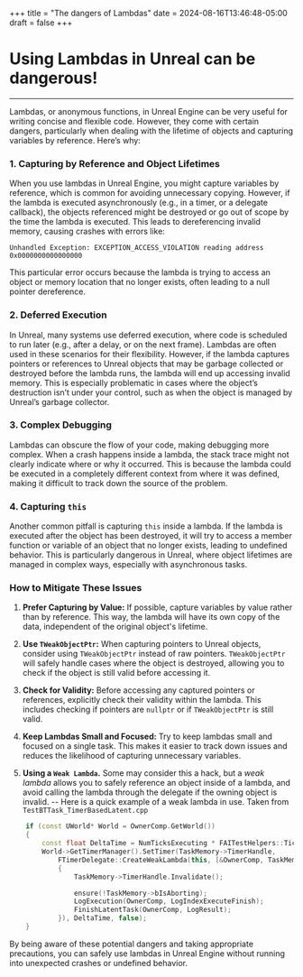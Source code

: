 +++
title = "The dangers of Lambdas"
date = 2024-08-16T13:46:48-05:00
draft = false
+++

# Using Lambdas in Unreal can be dangerous!

---

Lambdas, or anonymous functions, in Unreal Engine can be very useful for writing concise and flexible code. However, they come with certain dangers, particularly when dealing with the lifetime of objects and capturing variables by reference. Here’s why:

### 1. **Capturing by Reference and Object Lifetimes**
   When you use lambdas in Unreal Engine, you might capture variables by reference, which is common for avoiding unnecessary copying. However, if the lambda is executed asynchronously (e.g., in a timer, or a delegate callback), the objects referenced might be destroyed or go out of scope by the time the lambda is executed. This leads to dereferencing invalid memory, causing crashes with errors like:

   ```
   Unhandled Exception: EXCEPTION_ACCESS_VIOLATION reading address 0x0000000000000000
   ```

   This particular error occurs because the lambda is trying to access an object or memory location that no longer exists, often leading to a null pointer dereference.

### 2. **Deferred Execution**
   In Unreal, many systems use deferred execution, where code is scheduled to run later (e.g., after a delay, or on the next frame). Lambdas are often used in these scenarios for their flexibility. However, if the lambda captures pointers or references to Unreal objects that may be garbage collected or destroyed before the lambda runs, the lambda will end up accessing invalid memory. This is especially problematic in cases where the object’s destruction isn’t under your control, such as when the object is managed by Unreal’s garbage collector.

### 3. **Complex Debugging**
   Lambdas can obscure the flow of your code, making debugging more complex. When a crash happens inside a lambda, the stack trace might not clearly indicate where or why it occurred. This is because the lambda could be executed in a completely different context from where it was defined, making it difficult to track down the source of the problem.

### 4. **Capturing `this`**
   Another common pitfall is capturing `this` inside a lambda. If the lambda is executed after the object has been destroyed, it will try to access a member function or variable of an object that no longer exists, leading to undefined behavior. This is particularly dangerous in Unreal, where object lifetimes are managed in complex ways, especially with asynchronous tasks.

### **How to Mitigate These Issues**

1. **Prefer Capturing by Value:** If possible, capture variables by value rather than by reference. This way, the lambda will have its own copy of the data, independent of the original object's lifetime.

2. **Use `TWeakObjectPtr`:** When capturing pointers to Unreal objects, consider using `TWeakObjectPtr` instead of raw pointers. `TWeakObjectPtr` will safely handle cases where the object is destroyed, allowing you to check if the object is still valid before accessing it.

3. **Check for Validity:** Before accessing any captured pointers or references, explicitly check their validity within the lambda. This includes checking if pointers are `nullptr` or if `TWeakObjectPtr` is still valid.

4. **Keep Lambdas Small and Focused:** Try to keep lambdas small and focused on a single task. This makes it easier to track down issues and reduces the likelihood of capturing unnecessary variables.

5. **Using a `Weak Lambda`.** Some may consider this a hack, but a *weak lambda* allows you to safely reference an object inside of a lambda, and avoid calling the lambda through the delegate if the owning object is invalid.
-- Here is a quick example of a weak lambda in use. Taken from `TestBTTask_TimerBasedLatent.cpp`

```cpp
	if (const UWorld* World = OwnerComp.GetWorld())
	{
		const float DeltaTime = NumTicksExecuting * FAITestHelpers::TickInterval;
		World->GetTimerManager().SetTimer(TaskMemory->TimerHandle,
			FTimerDelegate::CreateWeakLambda(this, [&OwnerComp, TaskMemory, this]() // <---- This is the declaration of a weak lambda
			{
				TaskMemory->TimerHandle.Invalidate();

				ensure(!TaskMemory->bIsAborting);
				LogExecution(OwnerComp, LogIndexExecuteFinish);
				FinishLatentTask(OwnerComp, LogResult);
			}), DeltaTime, false);
	}
```

By being aware of these potential dangers and taking appropriate precautions, you can safely use lambdas in Unreal Engine without running into unexpected crashes or undefined behavior.
